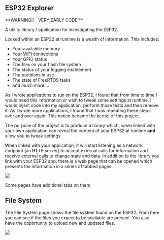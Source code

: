 ## ESP32 Explorer

**WARNING!! - VERY EARLY CODE **

A utility library / application for investigating the ESP32.

Locked within an ESP32 at runtime is a wealth of information.  This includes:

* Your availabile memory
* Your WiFi connections
* Your GPIO status
* The files on your flash file system
* The status of your logging enablement
* The partitions in use
* The state of FreeRTOS tasks
* and *much* more ...

As I wrote applications to run on the ESP32, I found that from time to time I would need this information or wish to tweak some settings at runtime.  I would inject code into my application, perform those tests and then remove it.  As I wrote more applications, I found that I was repeating these steps over and over again.  This notion became the kernel of this project.

The purpose of the project is to produce a library which, when linked with your own application can reveal the content of your ESP32 at runtime **and** allow you to tweak settings.

When linked with your application, it will start listening as a network endpoint (an HTTP server) to accept external calls for information and receive external calls to change state and data.  In addition to the library you link with your ESP32 app, there is a web page that can be opened which presents the information in a series of tabbed pages.

![](/home/kolban/esp32/esptest/apps/workspace/ESP32_Explorer/docs/images/System.png) 

Some pages have additional tabs on them.

## File System
The File System page shows the file system found on the ESP32.  From here you can see if the files you expect to be available are present.  You also have the opportunity to upload new and updated files.

![](/home/kolban/esp32/esptest/apps/workspace/ESP32_Explorer/docs/images/FileSystem.png) 